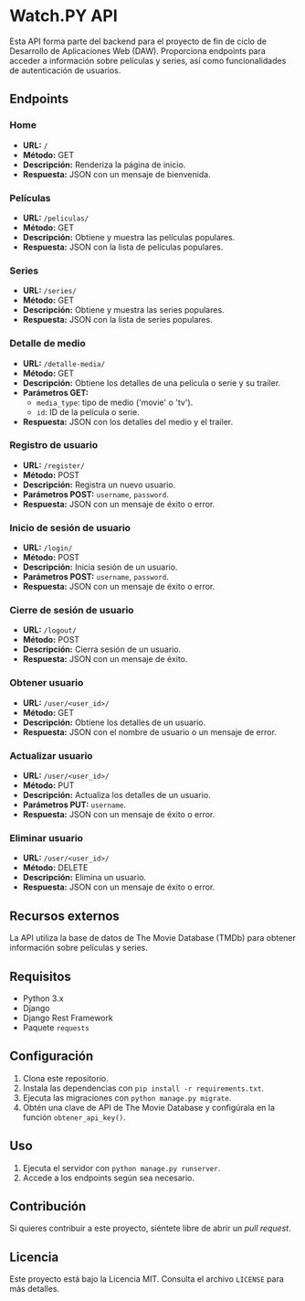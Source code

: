 # Watch.PY API

Esta API forma parte del backend para el proyecto de fin de ciclo de Desarrollo de Aplicaciones Web (DAW). Proporciona endpoints para acceder a información sobre películas y series, así como funcionalidades de autenticación de usuarios.

## Endpoints

### Home

- **URL:** `/`
- **Método:** GET
- **Descripción:** Renderiza la página de inicio.
- **Respuesta:** JSON con un mensaje de bienvenida.

### Películas

- **URL:** `/peliculas/`
- **Método:** GET
- **Descripción:** Obtiene y muestra las películas populares.
- **Respuesta:** JSON con la lista de películas populares.

### Series

- **URL:** `/series/`
- **Método:** GET
- **Descripción:** Obtiene y muestra las series populares.
- **Respuesta:** JSON con la lista de series populares.

### Detalle de medio

- **URL:** `/detalle-media/`
- **Método:** GET
- **Descripción:** Obtiene los detalles de una película o serie y su trailer.
- **Parámetros GET:**
  - `media_type`: tipo de medio ('movie' o 'tv').
  - `id`: ID de la película o serie.
- **Respuesta:** JSON con los detalles del medio y el trailer.

### Registro de usuario

- **URL:** `/register/`
- **Método:** POST
- **Descripción:** Registra un nuevo usuario.
- **Parámetros POST:** `username`, `password`.
- **Respuesta:** JSON con un mensaje de éxito o error.

### Inicio de sesión de usuario

- **URL:** `/login/`
- **Método:** POST
- **Descripción:** Inicia sesión de un usuario.
- **Parámetros POST:** `username`, `password`.
- **Respuesta:** JSON con un mensaje de éxito o error.

### Cierre de sesión de usuario

- **URL:** `/logout/`
- **Método:** POST
- **Descripción:** Cierra sesión de un usuario.
- **Respuesta:** JSON con un mensaje de éxito.

### Obtener usuario

- **URL:** `/user/<user_id>/`
- **Método:** GET
- **Descripción:** Obtiene los detalles de un usuario.
- **Respuesta:** JSON con el nombre de usuario o un mensaje de error.

### Actualizar usuario

- **URL:** `/user/<user_id>/`
- **Método:** PUT
- **Descripción:** Actualiza los detalles de un usuario.
- **Parámetros PUT:** `username`.
- **Respuesta:** JSON con un mensaje de éxito o error.

### Eliminar usuario

- **URL:** `/user/<user_id>/`
- **Método:** DELETE
- **Descripción:** Elimina un usuario.
- **Respuesta:** JSON con un mensaje de éxito o error.

## Recursos externos

La API utiliza la base de datos de The Movie Database (TMDb) para obtener información sobre películas y series.

## Requisitos

- Python 3.x
- Django
- Django Rest Framework
- Paquete `requests`

## Configuración

1. Clona este repositorio.
2. Instala las dependencias con `pip install -r requirements.txt`.
3. Ejecuta las migraciones con `python manage.py migrate`.
4. Obtén una clave de API de The Movie Database y configúrala en la función `obtener_api_key()`.

## Uso

1. Ejecuta el servidor con `python manage.py runserver`.
2. Accede a los endpoints según sea necesario.

## Contribución

Si quieres contribuir a este proyecto, siéntete libre de abrir un *pull request*.

## Licencia

Este proyecto está bajo la Licencia MIT. Consulta el archivo `LICENSE` para más detalles.
